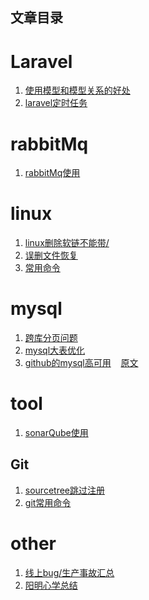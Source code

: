 ## 文章目录

Laravel
==
  1. [使用模型和模型关系的好处](https://github.com/clms2/arcs/issues/1)
  2. [laravel定时任务](https://divinglaravel.com/task-scheduling)
  
rabbitMq
==
  1. [rabbitMq使用](https://github.com/clms2/arcs/issues/2)
  
linux
==
  1. [linux删除软链不能带/](https://github.com/clms2/arcs/issues/4)
  2. [误删文件恢复](https://github.com/clms2/arcs/issues/3)
  3. [常用命令](https://github.com/clms2/arcs/issues/8)
  
mysql
==
  1. [跨库分页问题](https://cloud.tencent.com/developer/article/1048654)
  2. [mysql大表优化](https://segmentfault.com/a/1190000006158186)
  3. [github的mysql高可用](http://blog.jobbole.com/114200/)&nbsp;&nbsp;&nbsp;&nbsp;[原文](https://githubengineering.com/mysql-high-availability-at-github/)
  
tool
==
  1. [sonarQube使用](https://github.com/clms2/arcs/issues/7)
  
Git
--
  1. [sourcetree跳过注册](https://github.com/clms2/arcs/issues/10)
  2. [git常用命令](https://github.com/clms2/arcs/issues/11)

other
==
  1. [线上bug/生产事故汇总](https://github.com/clms2/arcs/issues/9)
  2. [阳明心学总结](https://github.com/clms2/arcs/blob/master/res/txt/ym.md)
